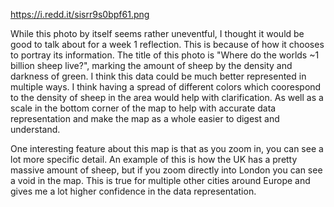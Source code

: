 https://i.redd.it/sisrr9s0bpf61.png

While this photo by itself seems rather uneventful, I thought it would be good to talk about for a week 1 reflection. This is because of how it chooses to portray its information.
The title of this photo is "Where do the worlds ~1 billion sheep live?", marking the amount of sheep by the density and darkness of green.
I think this data could be much better represented in multiple ways. I think having a spread of different colors which coorespond to the density of sheep in the area would help with clarification.
As well as a scale in the bottom corner of the map to help with accurate data representation and make the map as a whole easier to digest and understand.

One interesting feature about this map is that as you zoom in, you can see a lot more specific detail. An example of this is how the UK has a pretty massive amount of sheep,
but if you zoom directly into London you can see a void in the map. This is true for multiple other cities around Europe and gives me a lot higher confidence in the data representation.
